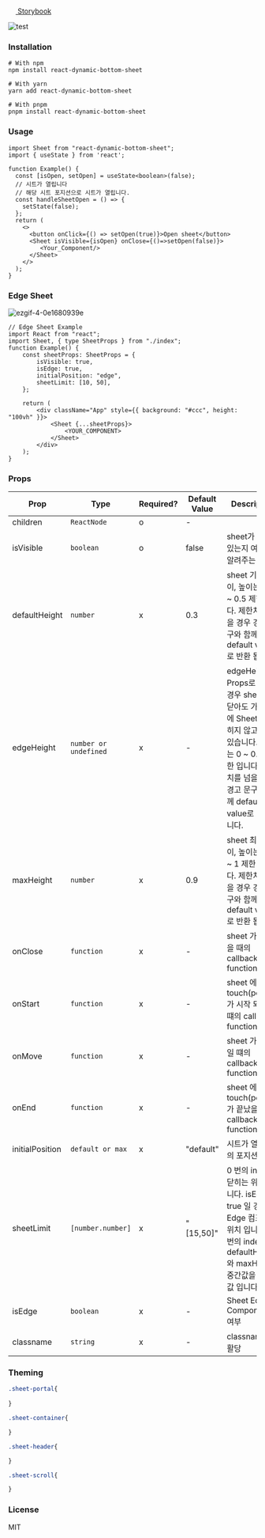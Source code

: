 <a href="https://react-dynamic-bottom-sheet.vercel.app/"><img width=15 src="https://user-images.githubusercontent.com/62181345/213732215-45f4f181-2256-4798-aead-9303529e3cae.png" /> Storybook</a>

![test](https://user-images.githubusercontent.com/62181345/207508460-45777460-64f2-44f9-afc1-4a2fdad4e909.gif)
### Installation
```shell
# With npm
npm install react-dynamic-bottom-sheet

# With yarn
yarn add react-dynamic-bottom-sheet

# With pnpm
pnpm install react-dynamic-bottom-sheet
```
### Usage 
```tsx
import Sheet from "react-dynamic-bottom-sheet";
import { useState } from 'react';

function Example() {
  const [isOpen, setOpen] = useState<boolean>(false);
  // 시트가 열립니다
  // 해당 시트 포지션으로 시트가 열립니다.
  const handleSheetOpen = () => {
    setState(false);
  };
  return (
    <>
      <button onClick={() => setOpen(true)}>Open sheet</button>
      <Sheet isVisible={isOpen} onClose={()=>setOpen(false)}>
         <Your_Component/>
      </Sheet>
    </>
  );
}
```


### Edge Sheet
![ezgif-4-0e1680939e](https://user-images.githubusercontent.com/62181345/207778374-0e74f104-1967-413b-a301-24e1677832c5.gif)

```tsx
// Edge Sheet Example
import React from "react";
import Sheet, { type SheetProps } from "./index";
function Example() {
    const sheetProps: SheetProps = {
        isVisible: true,
        isEdge: true,
        initialPosition: "edge",
        sheetLimit: [10, 50],
    };
    
    return (
        <div className="App" style={{ background: "#ccc", height: "100vh" }}>
            <Sheet {...sheetProps}>
                <YOUR_COMPONENT>
            </Sheet>
        </div>
    );
}
```
### Props

| Prop           | Type                  | Required? | Default Value | Description                                                                                                                        |
| -------------- |-----------------------|-----------|---------------|------------------------------------------------------------------------------------------------------------------------------------|
| children      | `ReactNode`           | o         | -             |                                                                                                                                    |
| isVisible        | `boolean`             | o         | false         | sheet가 열려 있는지 여부를 알려주는 props                                                                                                       |
| defaultHeight        | `number`              | x         | 0.3           | sheet 기본 높이, 높이는 0.15 ~ 0.5 제한 입니다. 제한치를 넘을 경우 경고 문구와 함께 default value로 반환 됩니다.                                                    |
| edgeHeight        | `number or undefined` | x          | -             | edgeHeight 를 Props로 넘길 경우 sheet를 닫아도 가장자리에 Sheet가 닫히지 않고 남아 있습니다. 높이는 0 ~ 0.15 제한 입니다. 제한치를 넘을 경우 경고 문구와 함께 default value로 반환 됩니다. |
| maxHeight        | `number`              | x         | 0.9           | sheet 최대 높이, 높이는 0.5 ~ 1 제한 입니다. 제한치를 넘을 경우 경고 문구와 함께 default value로 반환 됩니다.                                                       |
| onClose        | `function`            | x         | -             | sheet 가 닫혔을 때의 callback function                                                                                                   |
| onStart        | `function`            | x         | -             | sheet 에 touch(pointer)가 시작 되었을떄의 callback function                                                                                 |
| onMove       | `function`            | x         | -             | sheet 가 움직일 떄의 callback function                                                                                                   |
| onEnd          | `function`            | x         | -             | sheet 에 touch(pointer)가 끝났을 때의 callback function                                                                                   |
| initialPosition  | `default or max`      | x         | "default"     | 시트가 열릴 때의 포지션 정의                                                                                                                   |
| sheetLimit  | `[number.number]`     | x         | "[15,50]"     | 0 번의 index는 닫히는 위치 입니다. isEdge 가 true 일 경우 Edge 컴포넌트 위치 입니다.1 번의 index는 defaultHeight 와 maxHeight 중간값을 정하는 값 입니다.                  |
| isEdge  | `boolean`             | x         | -             | Sheet Edge Components 여부                                                                                                           |
| classname  | `string`              | x         | -             | classname 재활당                                                                                                                      |

### Theming
```css
.sheet-portal{
    
}

.sheet-container{

}

.sheet-header{

}

.sheet-scroll{

}
```
### License
MIT

